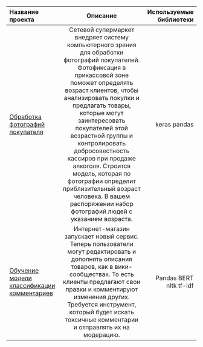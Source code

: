 | Название проекта  | Описание  | Используемые библиотеки |
|:------------- |:---------------:| -------------:|
|[Обработка фотографий покупателя](https://github.com/prozorovpro/ya_projects/tree/main/CV_project)|Сетевой супермаркет внедряет систему компьютерного зрения для обработки фотографий покупателей. Фотофиксация в прикассовой зоне поможет определять возраст клиентов, чтобы анализировать покупки и предлагать товары, которые могут заинтересовать покупателей этой возрастной группы и контролировать добросовестность кассиров при продаже алкоголя. Строится модель, которая по фотографии определит приблизительный возраст человека. В вашем распоряжении набор фотографий людей с указанием возраста.| keras pandas |
|[Обучение модели классификации комментариев](https://github.com/prozorovpro/ya_projects/tree/main/NLP_project)|Интернет-магазин запускает новый сервис. Теперь пользователи могут редактировать и дополнять описания товаров, как в вики-сообществах. То есть клиенты предлагают свои правки и комментируют изменения других. Требуется инструмент, который будет искать токсичные комментарии и отправлять их на модерацию.|Pandas BERT nltk tf-idf|